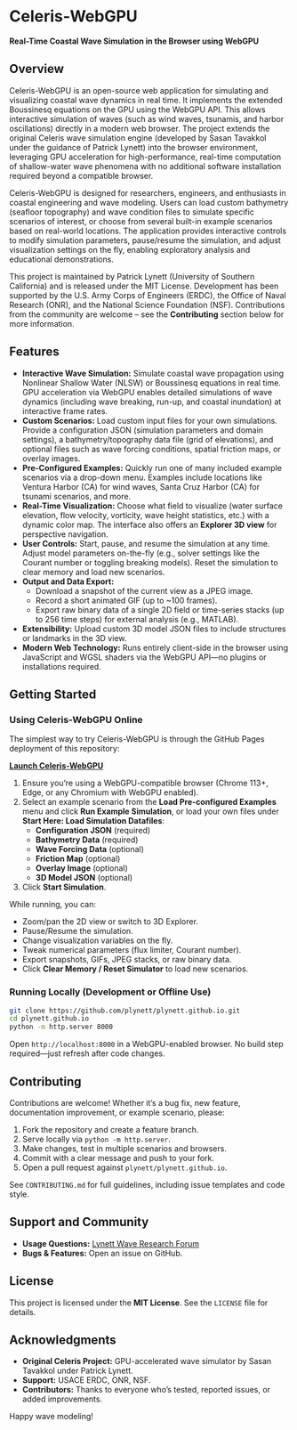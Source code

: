 # Celeris-WebGPU

**Real-Time Coastal Wave Simulation in the Browser using WebGPU**

## Overview

Celeris-WebGPU is an open-source web application for simulating and visualizing coastal wave dynamics in real time. It implements the extended Boussinesq equations on the GPU using the WebGPU API. This allows interactive simulation of waves (such as wind waves, tsunamis, and harbor oscillations) directly in a modern web browser. The project extends the original Celeris wave simulation engine (developed by Sasan Tavakkol under the guidance of Patrick Lynett) into the browser environment, leveraging GPU acceleration for high-performance, real-time computation of shallow-water wave phenomena with no additional software installation required beyond a compatible browser.

Celeris-WebGPU is designed for researchers, engineers, and enthusiasts in coastal engineering and wave modeling. Users can load custom bathymetry (seafloor topography) and wave condition files to simulate specific scenarios of interest, or choose from several built-in example scenarios based on real-world locations. The application provides interactive controls to modify simulation parameters, pause/resume the simulation, and adjust visualization settings on the fly, enabling exploratory analysis and educational demonstrations.

This project is maintained by Patrick Lynett (University of Southern California) and is released under the MIT License. Development has been supported by the U.S. Army Corps of Engineers (ERDC), the Office of Naval Research (ONR), and the National Science Foundation (NSF). Contributions from the community are welcome – see the **Contributing** section below for more information.

## Features

- **Interactive Wave Simulation:** Simulate coastal wave propagation using Nonlinear Shallow Water (NLSW) or Boussinesq equations in real time. GPU acceleration via WebGPU enables detailed simulations of wave dynamics (including wave breaking, run-up, and coastal inundation) at interactive frame rates.  
- **Custom Scenarios:** Load custom input files for your own simulations. Provide a configuration JSON (simulation parameters and domain settings), a bathymetry/topography data file (grid of elevations), and optional files such as wave forcing conditions, spatial friction maps, or overlay images.  
- **Pre-Configured Examples:** Quickly run one of many included example scenarios via a drop-down menu. Examples include locations like Ventura Harbor (CA) for wind waves, Santa Cruz Harbor (CA) for tsunami scenarios, and more.  
- **Real-Time Visualization:** Choose what field to visualize (water surface elevation, flow velocity, vorticity, wave height statistics, etc.) with a dynamic color map. The interface also offers an **Explorer 3D view** for perspective navigation.  
- **User Controls:** Start, pause, and resume the simulation at any time. Adjust model parameters on-the-fly (e.g., solver settings like the Courant number or toggling breaking models). Reset the simulation to clear memory and load new scenarios.  
- **Output and Data Export:**  
  - Download a snapshot of the current view as a JPEG image.  
  - Record a short animated GIF (up to ~100 frames).  
  - Export raw binary data of a single 2D field or time-series stacks (up to 256 time steps) for external analysis (e.g., MATLAB).  
- **Extensibility:** Upload custom 3D model JSON files to include structures or landmarks in the 3D view.  
- **Modern Web Technology:** Runs entirely client-side in the browser using JavaScript and WGSL shaders via the WebGPU API—no plugins or installations required.

## Getting Started

### Using Celeris-WebGPU Online

The simplest way to try Celeris-WebGPU is through the GitHub Pages deployment of this repository:

**[Launch Celeris-WebGPU](https://plynett.github.io/)**

1. Ensure you’re using a WebGPU-compatible browser (Chrome 113+, Edge, or any Chromium with WebGPU enabled).  
2. Select an example scenario from the **Load Pre-configured Examples** menu and click **Run Example Simulation**, or load your own files under **Start Here: Load Simulation Datafiles**:  
   - **Configuration JSON** (required)  
   - **Bathymetry Data** (required)  
   - **Wave Forcing Data** (optional)  
   - **Friction Map** (optional)  
   - **Overlay Image** (optional)  
   - **3D Model JSON** (optional)  
3. Click **Start Simulation**.  

While running, you can:  
- Zoom/pan the 2D view or switch to 3D Explorer.  
- Pause/Resume the simulation.  
- Change visualization variables on the fly.  
- Tweak numerical parameters (flux limiter, Courant number).  
- Export snapshots, GIFs, JPEG stacks, or raw binary data.  
- Click **Clear Memory / Reset Simulator** to load new scenarios.

### Running Locally (Development or Offline Use)

```bash
git clone https://github.com/plynett/plynett.github.io.git
cd plynett.github.io
python -m http.server 8000
```

Open `http://localhost:8000` in a WebGPU-enabled browser. No build step required—just refresh after code changes.

## Contributing

Contributions are welcome! Whether it’s a bug fix, new feature, documentation improvement, or example scenario, please:

1. Fork the repository and create a feature branch.  
2. Serve locally via `python -m http.server`.  
3. Make changes, test in multiple scenarios and browsers.  
4. Commit with a clear message and push to your fork.  
5. Open a pull request against `plynett/plynett.github.io`.  

See `CONTRIBUTING.md` for full guidelines, including issue templates and code style.

## Support and Community

- **Usage Questions:** [Lynett Wave Research Forum](https://www.sqrtgh.com/forum)  
- **Bugs & Features:** Open an issue on GitHub.

## License

This project is licensed under the **MIT License**. See the `LICENSE` file for details.

## Acknowledgments

- **Original Celeris Project:** GPU-accelerated wave simulator by Sasan Tavakkol under Patrick Lynett.  
- **Support:** USACE ERDC, ONR, NSF.  
- **Contributors:** Thanks to everyone who’s tested, reported issues, or added improvements.

Happy wave modeling!
